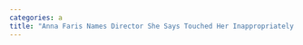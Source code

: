 ```yaml
---
categories: a
title: "Anna Faris Names Director She Says Touched Her Inappropriately On The Set"
---
```

